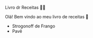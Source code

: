 Livro dr Receitas :woman_cook:

Olá! Bem vindo ao meu livro de receitas :cookie:

- Strogonoff de Frango
- Pavê
